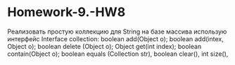 # Homework-9.-HW8
Реализовать простую коллекцию для String на базе массива использую интерфейс    Interface collection:    boolean add(Object o);  boolean add(intex, Object o);  boolean delete (Object o);  Object get(int index);  boolean contain(Object o);  boolean equals (Collection str),  boolean clear(),  int size(),
